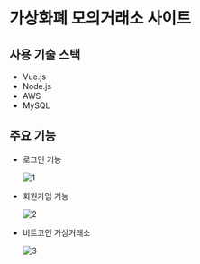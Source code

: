 # 가상화폐 모의거래소 사이트

## 사용 기술 스택
- Vue.js
- Node.js
- AWS
- MySQL

## 주요 기능

- 로그인 기능

  ![1](https://user-images.githubusercontent.com/66678112/113994636-84767380-9890-11eb-8c2b-844b97a51b1e.png)

- 회원가입 기능
 
  ![2](https://user-images.githubusercontent.com/66678112/113995062-dd460c00-9890-11eb-82bd-71743f3d2e2f.png)
  
- 비트코인 가상거래소

  ![3](https://user-images.githubusercontent.com/66678112/113995583-580f2700-9891-11eb-9f8c-0e8734d33938.png)
